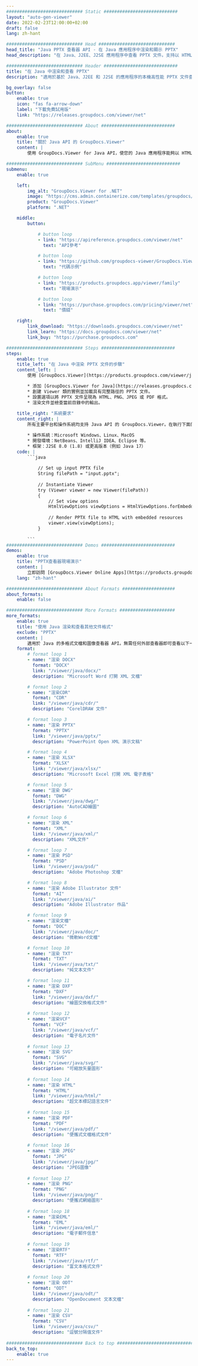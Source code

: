 ```yaml
---
############################# Static ############################
layout: "auto-gen-viewer"
date: 2022-02-23T12:00:00+02:00
draft: false
lang: zh-hant

############################# Head #############################
head_title: "Java PPTX 查看器 API - 在 Java 應用程序中渲染和顯示 PPTX"
head_description: "在 Java、J2EE、J2SE 應用程序中查看 PPTX 文件。支持以 HTML、PDF 或圖像模式查看 170 多種文檔和圖像文件格式，並具有管理文檔查看選項的高級功能。"

############################# Header ############################
title: "在 Java 中渲染和查看 PPTX" 
description: "適用於基於 Java、J2EE 和 J2SE 的應用程序的本機高性能 PPTX 文件查看器 API，支持多種附加功能來自定義輸出文檔格式的外觀。" 

bg_overlay: false
button:
    enable: true
    icon: "fas fa-arrow-down"
    label: "下載免費試用版"
    link: "https://releases.groupdocs.com/viewer/net"

############################# About ############################
about:
    enable: true
    title: "關於 Java API 的 GroupDocs.Viewer" 
    content: |
        使用 GroupDocs.Viewer for Java API，使您的 Java 應用程序能夠以 HTML、PDF 或圖像模式顯示超過 170 種文件格式，無需安裝任何其他軟件；例如 Microsoft Office、Apache Open Office、Adobe Acrobat Reader 等。開發人員可以在 Java 應用程序中輕鬆查看所有流行的圖像和文檔類型，包括 Microsoft Office、OpenDocument、HTML、PDF、Archive、圖表、Photoshop、AutoCAD 和編程語言格式快速且最高質量的渲染。

############################# SubMenu ############################
submenu:
    enable: true

    left:
        img_alt: "GroupDocs.Viewer for .NET"
        image: "https://cms.admin.containerize.com/templates/groupdocs/images/product-logos/90x90-noborder/groupdocs-viewer-net.png"
        product: "GroupDocs.Viewer"
        platform: ".NET"

    middle:
        button:

            # button loop
            - link: "https://apireference.groupdocs.com/viewer/net"
              text: "API參考"

            # button loop
            - link: "https://github.com/groupdocs-viewer/GroupDocs.Viewer-for-.NET"
              text: "代碼示例"

            # button loop
            - link: "https://products.groupdocs.app/viewer/family"
              text: "現場演示"

            # button loop
            - link: "https://purchase.groupdocs.com/pricing/viewer/net"
              text: "價錢"

    right:
        link_download: "https://downloads.groupdocs.com/viewer/net"
        link_learn: "https://docs.groupdocs.com/viewer/net"
        link_buy: "https://purchase.groupdocs.com"

############################# Steps ############################
steps:
    enable: true
    title_left: "在 Java 中渲染 PPTX 文件的步驟" 
    content_left: |
        使用 [GroupDocs.Viewer](https://products.groupdocs.com/viewer/java/)，您只需幾個步驟即可將 PPTX 呈現為 HTML、JPEG、PNG 或 PDF。

        * 添加 [GroupDocs.Viewer for Java](https://releases.groupdocs.com/viewer/java/) 作為項目的依賴項。 
        * 創建 Viewer 類的實例並加載具有完整路徑的 PPTX 文件。 
        * 設置選項以將 PPTX 文件呈現為 HTML、PNG、JPEG 或 PDF 格式。 
        * 渲染文件並檢查當前目錄中的輸出。 
        
    title_right: "系統要求" 
    content_right: |
        所有主要平台和操作系統均支持 Java API 的 GroupDocs.Viewer。在執行下面的代碼之前，請確保您的系統上安裝了以下先決條件。

        * 操作系統：Microsoft Windows、Linux、MacOS 
        * 開發環境：NetBeans、IntelliJ IDEA、Eclipse 等。 
        * 框架：J2SE 8.0 (1.8) 或更高版本（例如 Java 17） 
    code: |
        ```java
                        
            // Set up input PPTX file
            String filePath = "input.pptx";
        
            // Instantiate Viewer
            try (Viewer viewer = new Viewer(filePath))
            {
            	// Set view options 
            	HtmlViewOptions viewOptions = HtmlViewOptions.forEmbeddedResources();
                    
            	// Render PPTX file to HTML with embedded resources
            	viewer.view(viewOptions);
            }
             
        ```
############################# Demos ############################
demos:
    enable: true
    title: "PPTX查看器現場演示"
    content: |
        立即訪問 [GroupDocs.Viewer Online Apps](https://products.groupdocs.app/viewer/pptx) 網站查看 PPTX 文件。
    lang: "zh-hant"

############################# About Formats ####################
about_formats:
    enable: false

############################# More Formats #####################
more_formats:
    enable: true
    title: "使用 Java 渲染和查看其他文件格式"
    exclude: "PPTX"
    content: |
        適用於 Java 的多格式文檔和圖像查看器 API。無需任何外部查看器即可查看以下一些流行的文件格式。
    format: 
        # format loop 1
        - name: "渲染 DOCX"
          format: "DOCX"
          link: "/viewer/java/docx/"
          description: "Microsoft Word 打開 XML 文檔" 

        # format loop 2
        - name: "渲染CDR" 
          format: "CDR"
          link: "/viewer/java/cdr/"
          description: "CorelDRAW 文件" 

        # format loop 3
        - name: "渲染 PPTX"
          format: "PPTX"
          link: "/viewer/java/pptx/"
          description: "PowerPoint Open XML 演示文稿" 

        # format loop 4
        - name: "渲染 XLSX"
          format: "XLSX"
          link: "/viewer/java/xlsx/"
          description: "Microsoft Excel 打開 XML 電子表格" 

        # format loop 5
        - name: "渲染 DWG"
          format: "DWG"
          link: "/viewer/java/dwg/"
          description: "AutoCAD繪圖"

        # format loop 6
        - name: "渲染 XML"
          format: "XML"
          link: "/viewer/java/xml/"
          description: "XML文件"

        # format loop 7
        - name: "渲染 PSD"
          format: "PSD"
          link: "/viewer/java/psd/"
          description: "Adobe Photoshop 文檔"

        # format loop 8
        - name: "渲染 Adob​​e Illustrator 文件"
          format: "AI"
          link: "/viewer/java/ai/"
          description: "Adobe Illustrator 作品"

        # format loop 9
        - name: "渲染文檔"
          format: "DOC"
          link: "/viewer/java/doc/"
          description: "微軟Word文檔" 

        # format loop 10
        - name: "渲染 TXT" 
          format: "TXT"
          link: "/viewer/java/txt/"
          description: "純文本文件" 

        # format loop 11
        - name: "渲染 DXF" 
          format: "DXF"
          link: "/viewer/java/dxf/"
          description: "繪圖交換格式文件"  
          
        # format loop 12
        - name: "渲染VCF"
          format: "VCF"
          link: "/viewer/java/vcf/"
          description: "電子名片文件"  
              
        # format loop 13
        - name: "渲染 SVG"
          format: "SVG"
          link: "/viewer/java/svg/"
          description: "可縮放矢量圖形" 
          
        # format loop 14
        - name: "渲染 HTML"
          format: "HTML"
          link: "/viewer/java/html/"
          description: "超文本標記語言文件" 
          
        # format loop 15
        - name: "渲染 PDF"
          format: "PDF"
          link: "/viewer/java/pdf/"
          description: "便攜式文檔格式文件"
          
        # format loop 16
        - name: "渲染 JPEG"
          format: "JPG"
          link: "/viewer/java/jpg/"
          description: "JPEG圖像"
          
        # format loop 17
        - name: "渲染 PNG"
          format: "PNG"
          link: "/viewer/java/png/"
          description: "便攜式網絡圖形" 
          
        # format loop 18
        - name: "渲染EML"
          format: "EML"
          link: "/viewer/java/eml/"
          description: "電子郵件信息" 
          
        # format loop 19
        - name: "渲染RTF"
          format: "RTF"
          link: "/viewer/java/rtf/"
          description: "富文本格式文件" 
          
        # format loop 20
        - name: "渲染 ODT"
          format: "ODT"
          link: "/viewer/java/odt/"
          description: "OpenDocument 文本文檔" 
          
        # format loop 21
        - name: "渲染 CSV"
          format: "CSV"
          link: "/viewer/java/csv/"
          description: "逗號分隔值文件" 
          
############################# Back to top ###############################
back_to_top:
    enable: true
---
```

